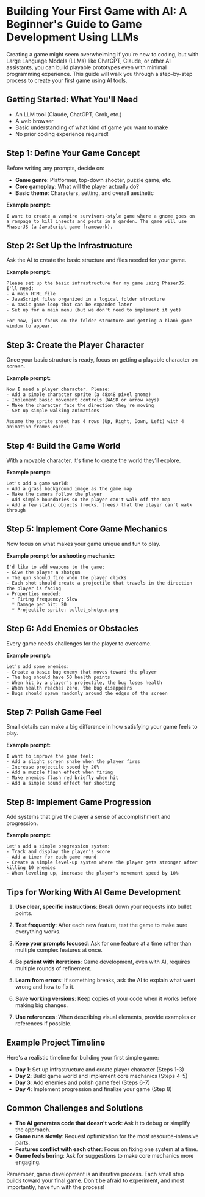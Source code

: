 # Building Your First Game with AI: A Beginner's Guide to Game Development Using LLMs

Creating a game might seem overwhelming if you're new to coding, but with Large Language Models (LLMs) like ChatGPT, Claude, or other AI assistants, you can build playable prototypes even with minimal programming experience. This guide will walk you through a step-by-step process to create your first game using AI tools.

## Getting Started: What You'll Need

- An LLM tool (Claude, ChatGPT, Grok, etc.)
- A web browser
- Basic understanding of what kind of game you want to make
- No prior coding experience required!

## Step 1: Define Your Game Concept

Before writing any prompts, decide on:
- **Game genre**: Platformer, top-down shooter, puzzle game, etc.
- **Core gameplay**: What will the player actually do?
- **Basic theme**: Characters, setting, and overall aesthetic

**Example prompt:**
```
I want to create a vampire survivors-style game where a gnome goes on a rampage to kill insects and pests in a garden. The game will use PhaserJS (a JavaScript game framework).
```

## Step 2: Set Up the Infrastructure

Ask the AI to create the basic structure and files needed for your game.

**Example prompt:**
```
Please set up the basic infrastructure for my game using PhaserJS. I'll need:
- A main HTML file
- JavaScript files organized in a logical folder structure
- A basic game loop that can be expanded later
- Set up for a main menu (but we don't need to implement it yet)

For now, just focus on the folder structure and getting a blank game window to appear.
```

## Step 3: Create the Player Character

Once your basic structure is ready, focus on getting a playable character on screen.

**Example prompt:**
```
Now I need a player character. Please:
- Add a simple character sprite (a 48x48 pixel gnome)
- Implement basic movement controls (WASD or arrow keys)
- Make the character face the direction they're moving
- Set up simple walking animations

Assume the sprite sheet has 4 rows (Up, Right, Down, Left) with 4 animation frames each.
```

## Step 4: Build the Game World

With a movable character, it's time to create the world they'll explore.

**Example prompt:**
```
Let's add a game world:
- Add a grass background image as the game map
- Make the camera follow the player
- Add simple boundaries so the player can't walk off the map
- Add a few static objects (rocks, trees) that the player can't walk through
```

## Step 5: Implement Core Game Mechanics

Now focus on what makes your game unique and fun to play.

**Example prompt for a shooting mechanic:**
```
I'd like to add weapons to the game:
- Give the player a shotgun
- The gun should fire when the player clicks
- Each shot should create a projectile that travels in the direction the player is facing
- Properties needed:
  * Firing frequency: Slow
  * Damage per hit: 20
  * Projectile sprite: bullet_shotgun.png
```

## Step 6: Add Enemies or Obstacles

Every game needs challenges for the player to overcome.

**Example prompt:**
```
Let's add some enemies:
- Create a basic bug enemy that moves toward the player
- The bug should have 50 health points
- When hit by a player's projectile, the bug loses health
- When health reaches zero, the bug disappears
- Bugs should spawn randomly around the edges of the screen
```

## Step 7: Polish Game Feel

Small details can make a big difference in how satisfying your game feels to play.

**Example prompt:**
```
I want to improve the game feel:
- Add a slight screen shake when the player fires
- Increase projectile speed by 20%
- Add a muzzle flash effect when firing
- Make enemies flash red briefly when hit
- Add a simple sound effect for shooting
```

## Step 8: Implement Game Progression

Add systems that give the player a sense of accomplishment and progression.

**Example prompt:**
```
Let's add a simple progression system:
- Track and display the player's score
- Add a timer for each game round
- Create a simple level-up system where the player gets stronger after killing 10 enemies
- When leveling up, increase the player's movement speed by 10%
```

## Tips for Working With AI Game Development

1. **Use clear, specific instructions**: Break down your requests into bullet points.

2. **Test frequently**: After each new feature, test the game to make sure everything works.

3. **Keep your prompts focused**: Ask for one feature at a time rather than multiple complex features at once.

4. **Be patient with iterations**: Game development, even with AI, requires multiple rounds of refinement.

5. **Learn from errors**: If something breaks, ask the AI to explain what went wrong and how to fix it.

6. **Save working versions**: Keep copies of your code when it works before making big changes.

7. **Use references**: When describing visual elements, provide examples or references if possible.

## Example Project Timeline

Here's a realistic timeline for building your first simple game:

- **Day 1**: Set up infrastructure and create player character (Steps 1-3)
- **Day 2**: Build game world and implement core mechanics (Steps 4-5)
- **Day 3**: Add enemies and polish game feel (Steps 6-7)
- **Day 4**: Implement progression and finalize your game (Step 8)

## Common Challenges and Solutions

- **The AI generates code that doesn't work**: Ask it to debug or simplify the approach.
- **Game runs slowly**: Request optimization for the most resource-intensive parts.
- **Features conflict with each other**: Focus on fixing one system at a time.
- **Game feels boring**: Ask for suggestions to make core mechanics more engaging.

Remember, game development is an iterative process. Each small step builds toward your final game. Don't be afraid to experiment, and most importantly, have fun with the process!